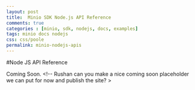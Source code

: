 ```yaml
---
layout: post
title:  Minio SDK Node.js API Reference
comments: true
categories : [minio, sdk, nodejs, docs, examples]
tags: minio docs nodejs
css: css/poole
permalink: minio-nodejs-apis
---
```

#Node JS API Reference


 Coming Soon. <!-- Rushan can you make a nice coming soon placeholder we can put for now and publish the site? >